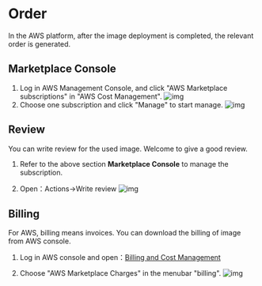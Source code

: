 # Order

In the AWS platform, after the image deployment is completed, the relevant order is generated.

## Marketplace Console

1. Log in AWS Management Console, and click "AWS Marketplace subscriptions" in "AWS Cost Management".
   ![img](https://libs.websoft9.com/Websoft9/DocsPicture/en/aws/aws-mkconsole-websoft9.png)
2. Choose one subscription and click "Manage" to start manage.
   ![img](https://libs.websoft9.com/Websoft9/DocsPicture/en/aws/aws-mkconsolemanage-websoft9.png)


## Review

You can write review for the used image. Welcome to give a good review.

1. Refer to the above section **Marketplace Console**  to manage the subscription.  

2. Open：Actions->Write review
   ![img](https://libs.websoft9.com/Websoft9/DocsPicture/en/aws/aws-mkreview-websoft9.png)

## Billing

For AWS, billing means invoices. You can download the billing of image from AWS console.

1. Log in AWS console and open：[Billing and Cost Management](https://console.aws.amazon.com/billing/home#/) 

2. Choose "AWS Marketplace Charges" in the menubar "billing".
   ![img](https://libs.websoft9.com/Websoft9/DocsPicture/en/aws/aws-mkbilling-websoft9.png)